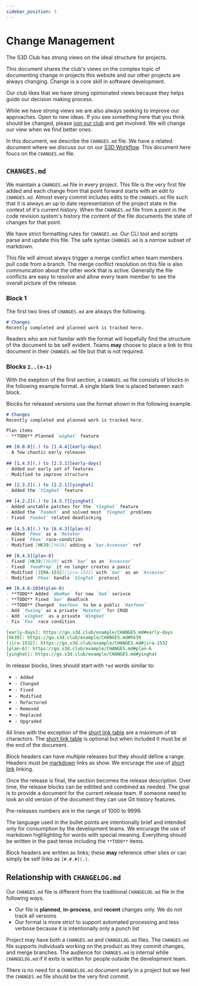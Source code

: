 ```yaml
---
sidebar_position: 3
---
```

# Change Management
The S3D Club has strong views on the ideal structure for projects.

This document shares the club's views on the complex topic of documenting
change in projects this website and our other projects are always changing.
Change is a core skill in software development.

Our club likes that we have strong opinionated views because they helps guide
our decision making process.

While we have strong views we are also always seeking to improve our
approaches. Open to new ideas.  If you see something here that you think should
be changed, please [join our club][join] and get involved. We will change our
view when we find better ones.

In this document, we describe the `CHANGES.md` file. We have a related document
where we discuss our on our [S3D Workflow][wkfl].  This document here foucs on
the `CHANGES.md` file.

## `CHANGES.md`
We maintain a `CHANGES.md` file in every project. This file is the very first
file added and each change from that point forward starts with an edit to
`CHANGES.md`.  Almost every commit includes edits to the `CHANGES.md` file such
that it is always an up to date representation of the project state in the
context of it's current history.  When the `CHANGES.md` file from a point in
the code revision system's history the content of the file documents the state
of changes for that point.

We have strict formatting rules for `CHANGES.md`. Our CLI tool and scripts
parse and update this file. The safe syntax `CHANGES.md` is a *narrow* subset
of markdown.

This file will almost always trigger a merge conflict when team members pull
code from a branch. The merge conflict resolution on this file is also
communication about the other work that is active. Generally the file conflicts
are easy to resolve and allow every team member to see the overall picture of
the release.

### Block 1
The first two lines of `CHANGES.md` are always the following.
```markdown
# Changes
Recently completed and planned work is tracked here.
```

Readers who are not familar with the format will hopefully find the structure
of the document to be self evident. Teams __may__ choose to place a link to
this document in their `CHANGES.md` file but that is not required.

### Blocks `2..(n-1)`
With the exeption of the first section, a `CHANGES.md` file consists of blocks
in the following example format. A single blank line is placed between each
block.

Blocks for released versions use the format shown in the following example.

```markdown
# Changes
Recently completed and planned work is tracked here.

Plan items
- **TODO** Planned `wighat` feature

## [0.0.0](.) to [1.4.4][early-days]
- A few chaotic early releases
 
## [1.4.5](.) to [2.3.1][early-days]
- Added our early set of features
- Modified to improve structure 

## [2.3.2](.) to [2.2.1][yinghat]
- Added the `Yinghat` feature

## [4.2.2](.) to [4.5.7][yinghat]
- Added unstable patches for the `Yinghat` feature 
- Added the `Foobot` and solved most `Yinghat` problems
- Fixed `Foobot` related deadlocking
 
## [4.5.8](.) to [6.4.3][plan-6] 
- Added `Fhoo` as a `Mutator`
- Fixed `Fhoo` race-condition
- Modified [HK39][hk39] adding a `bar.Accessor` ref

## [6.4.5][plan-6]
- Fixed [HK39][hk39] with `bar` as an `Accessor`
- Fixed `foodPrep` it no longer creates a panic
- Modified [JIRA-1532][jira-1532] with `bar` as an `Accessor`
- Modified `Fhoo` handle `XingTat` protocol

## [6.4.6-1034(plan-6)
- **TODO** Added `dboMan` for new `Oak` serivce
- **TODO** Fixed `bar` deadlock
- **TODO** Changed `haxfoon` to be a public `Haxfoon`
- Add `fuxing` as a private `Mutator` for CRUD
- Add `xingbot` as a private `Wingbat`
- Fix `Foo` race condition

[early-days]: https://go.s3d.club/example/CHANGES.md#early-days
[hk39]: https://go.s3d.club/example/CHANGES.md#hk39
[jira-1532]: https://go.s3d.club/example/CHANGES.md#jira-1532
[plan-6]: https://go.s3d.club/example/CHANGES.md#plan-6
[yinghat]: https://go.s3d.club/example/CHANGES.md#yinghat
```

In release blocks, lines should start with `*ed` words similar to:
- `- Added`
- `- Changed`
- `- Fixed`
- `- Modified`
- `- Refactored`
- `- Removed`
- `- Replaced`
- `- Upgraded`

All lines with the exception of the [short link table][short] are a maximum of
`80` charactors. The [short link table][short] is optional but when included it
must be at the end of the document.

Block headers can have multiple releases but they should define a range.
Headers must be [markdown](https://www.markdownguide.org/) links as show. We
encurage the use of [short link][short] linking.

Once the release is final, the section becomes the release description. Over
time, the release blocks can be editited and combined as needed. The goal is to
provide a document for the current release team. If someone need to look an old
version of the document they can use Git history features.

Pre-releases numbers are in the range of 1000 to 9999.

The language used in the bullet points are intentionally brief and intended
only for consumption by the development teams. We encurage the use of markdown
highlighting for words with special meaning. Everything should be written in
the past tense including the `**TODO**` items.

Block headers are written as links; these **may** reference other sites or can
simply be self links as `[#.#.#](.)`.

## Relationship with `CHANGELOG.md`
Our `CHANGES.md` file  is different from the traditional `CHANGELOG.md` file in
the following ways.
- Our file is **planned**, **in-process**, and **recent** changes only. We do
  not track all versions
- Our format is more strict to support automated processing and less verbose
  because it is intentionally only a punch list

Project may have both a `CHANGES.md` and `CHANGELOG.md` files. The `CHANGES.md`
file supports individuals working on the product as they commit changes, and
merge branches. The audience for `CHANGES.md` is internal while `CHANGELOG.md`
if it exits is written for people outside the development team.

There is no need for a `CHANGELOG.md` document early in a project but we feel
the `CHANGES.md` file should be the very first commit.

[join]: /blog/2022/09/12/the-s3d-club#join-the-s3d-club
[short]: http://sgmljs.net/docs/markdown-shortlink-examples.html
[wkfl]: /docs/notes/git
